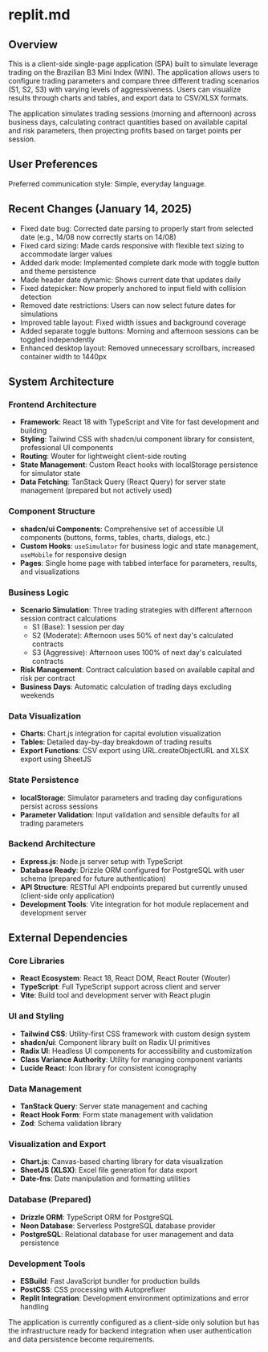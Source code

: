 # replit.md

## Overview

This is a client-side single-page application (SPA) built to simulate leverage trading on the Brazilian B3 Mini Index (WIN). The application allows users to configure trading parameters and compare three different trading scenarios (S1, S2, S3) with varying levels of aggressiveness. Users can visualize results through charts and tables, and export data to CSV/XLSX formats.

The application simulates trading sessions (morning and afternoon) across business days, calculating contract quantities based on available capital and risk parameters, then projecting profits based on target points per session.

## User Preferences

Preferred communication style: Simple, everyday language.

## Recent Changes (January 14, 2025)

- Fixed date bug: Corrected date parsing to properly start from selected date (e.g., 14/08 now correctly starts on 14/08)
- Fixed card sizing: Made cards responsive with flexible text sizing to accommodate larger values
- Added dark mode: Implemented complete dark mode with toggle button and theme persistence
- Made header date dynamic: Shows current date that updates daily
- Fixed datepicker: Now properly anchored to input field with collision detection
- Removed date restrictions: Users can now select future dates for simulations
- Improved table layout: Fixed width issues and background coverage
- Added separate toggle buttons: Morning and afternoon sessions can be toggled independently
- Enhanced desktop layout: Removed unnecessary scrollbars, increased container width to 1440px

## System Architecture

### Frontend Architecture
- **Framework**: React 18 with TypeScript and Vite for fast development and building
- **Styling**: Tailwind CSS with shadcn/ui component library for consistent, professional UI components
- **Routing**: Wouter for lightweight client-side routing
- **State Management**: Custom React hooks with localStorage persistence for simulator state
- **Data Fetching**: TanStack Query (React Query) for server state management (prepared but not actively used)

### Component Structure
- **shadcn/ui Components**: Comprehensive set of accessible UI components (buttons, forms, tables, charts, dialogs, etc.)
- **Custom Hooks**: `useSimulator` for business logic and state management, `useMobile` for responsive design
- **Pages**: Single home page with tabbed interface for parameters, results, and visualizations

### Business Logic
- **Scenario Simulation**: Three trading strategies with different afternoon session contract calculations
  - S1 (Base): 1 session per day
  - S2 (Moderate): Afternoon uses 50% of next day's calculated contracts
  - S3 (Aggressive): Afternoon uses 100% of next day's calculated contracts
- **Risk Management**: Contract calculation based on available capital and risk per contract
- **Business Days**: Automatic calculation of trading days excluding weekends

### Data Visualization
- **Charts**: Chart.js integration for capital evolution visualization
- **Tables**: Detailed day-by-day breakdown of trading results
- **Export Functions**: CSV export using URL.createObjectURL and XLSX export using SheetJS

### State Persistence
- **localStorage**: Simulator parameters and trading day configurations persist across sessions
- **Parameter Validation**: Input validation and sensible defaults for all trading parameters

### Backend Architecture
- **Express.js**: Node.js server setup with TypeScript
- **Database Ready**: Drizzle ORM configured for PostgreSQL with user schema (prepared for future authentication)
- **API Structure**: RESTful API endpoints prepared but currently unused (client-side only application)
- **Development Tools**: Vite integration for hot module replacement and development server

## External Dependencies

### Core Libraries
- **React Ecosystem**: React 18, React DOM, React Router (Wouter)
- **TypeScript**: Full TypeScript support across client and server
- **Vite**: Build tool and development server with React plugin

### UI and Styling
- **Tailwind CSS**: Utility-first CSS framework with custom design system
- **shadcn/ui**: Component library built on Radix UI primitives
- **Radix UI**: Headless UI components for accessibility and customization
- **Class Variance Authority**: Utility for managing component variants
- **Lucide React**: Icon library for consistent iconography

### Data Management
- **TanStack Query**: Server state management and caching
- **React Hook Form**: Form state management with validation
- **Zod**: Schema validation library

### Visualization and Export
- **Chart.js**: Canvas-based charting library for data visualization
- **SheetJS (XLSX)**: Excel file generation for data export
- **Date-fns**: Date manipulation and formatting utilities

### Database (Prepared)
- **Drizzle ORM**: TypeScript ORM for PostgreSQL
- **Neon Database**: Serverless PostgreSQL database provider
- **PostgreSQL**: Relational database for user management and data persistence

### Development Tools
- **ESBuild**: Fast JavaScript bundler for production builds
- **PostCSS**: CSS processing with Autoprefixer
- **Replit Integration**: Development environment optimizations and error handling

The application is currently configured as a client-side only solution but has the infrastructure ready for backend integration when user authentication and data persistence become requirements.